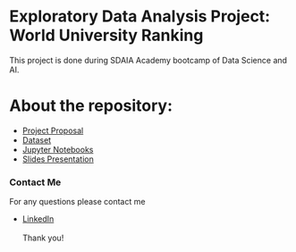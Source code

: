 # Exploratory Data Analysis Project: World University Ranking
This project is done during SDAIA Academy bootcamp of Data Science and AI.



# About the repository:
- [Project Proposal](https://github.com/Mashael999/World-University-Ranking-EDA-Project/tree/main/Proposal)
- [Dataset](https://github.com/Mashael999/World-University-Ranking-EDA-Project/tree/main/Dataset)
- [Jupyter Notebooks](https://github.com/Mashael999/World-University-Ranking-EDA-Project/blob/main/Code/EDA-project.ipynb)
- [Slides Presentation](https://github.com/Mashael999/World-University-Ranking-EDA-Project/blob/main/Presentation/EDA-Project-slides.pdf)

### Contact Me
For any questions please contact me <br/>
- [LinkedIn](https://www.linkedin.com/in/mashael-a-56b884220/)
<br/><br/>
Thank you!
